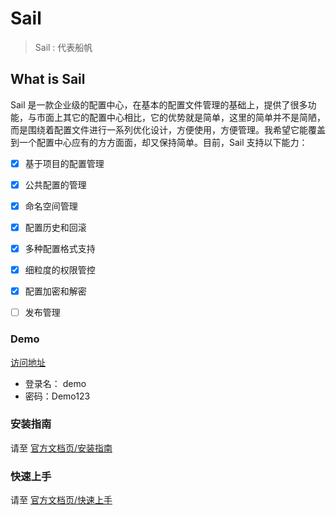 # Sail

> Sail : 代表船帆


## What is Sail
Sail 是一款企业级的配置中心，在基本的配置文件管理的基础上，提供了很多功能，与市面上其它的配置中心相比，它的优势就是简单，这里的简单并不是简陋，而是围绕着配置文件进行一系列优化设计，方便使用，方便管理。我希望它能覆盖到一个配置中心应有的方方面面，却又保持简单。目前，Sail 支持以下能力：

- [x] 基于项目的配置管理
- [x] 公共配置的管理
- [x] 命名空间管理
- [x] 配置历史和回滚
- [x] 多种配置格式支持
- [x] 细粒度的权限管控
- [x] 配置加密和解密
- [ ] 发布管理


### Demo

[访问地址](https://sail-demo.hyy-yu.space/ui/index)

- 登录名： demo
- 密码：Demo123

### 安装指南

请至 [官方文档页/安装指南](https://sail.hyy-yu.space/docs/prologue/install/local/)

### 快速上手

请至 [官方文档页/快速上手](https://sail.hyy-yu.space/docs/prologue/quick/)
